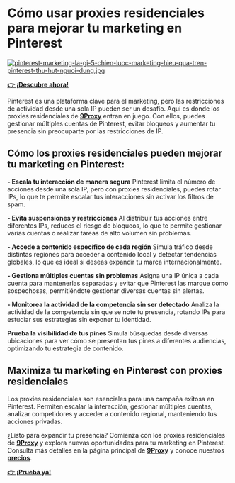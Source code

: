 # Cómo usar proxies residenciales para mejorar tu marketing en Pinterest

[![pinterest-marketing-la-gi-5-chien-luoc-marketing-hieu-qua-tren-pinterest-thu-hut-nguoi-dung.jpg](https://i.postimg.cc/XqybVwFG/pinterest-marketing-la-gi-5-chien-luoc-marketing-hieu-qua-tren-pinterest-thu-hut-nguoi-dung.jpg)](https://postimg.cc/WqjK8q5T)

**[👉 ¡Descubre ahora!](https://the9proxy.short.gy/github-pricing-sophie89)**

Pinterest es una plataforma clave para el marketing, pero las restricciones de actividad desde una sola IP pueden ser un desafío. Aquí es donde los proxies residenciales de **[9Proxy](https://the9proxy.short.gy/github-homepage-sophie89)** entran en juego. Con ellos, puedes gestionar múltiples cuentas de Pinterest, evitar bloqueos y aumentar tu presencia sin preocuparte por las restricciones de IP.

## Cómo los proxies residenciales pueden mejorar tu marketing en Pinterest:
**- Escala tu interacción de manera segura**
Pinterest limita el número de acciones desde una sola IP, pero con proxies residenciales, puedes rotar IPs, lo que te permite escalar tus interacciones sin activar los filtros de spam.

**- Evita suspensiones y restricciones**
Al distribuir tus acciones entre diferentes IPs, reduces el riesgo de bloqueos, lo que te permite gestionar varias cuentas o realizar tareas de alto volumen sin problemas.

**- Accede a contenido específico de cada región**
Simula tráfico desde distintas regiones para acceder a contenido local y detectar tendencias globales, lo que es ideal si deseas expandir tu marca internacionalmente.

**- Gestiona múltiples cuentas sin problemas**
Asigna una IP única a cada cuenta para mantenerlas separadas y evitar que Pinterest las marque como sospechosas, permitiéndote gestionar diversas cuentas sin alertas.

**- Monitorea la actividad de la competencia sin ser detectado**
Analiza la actividad de la competencia sin que se note tu presencia, rotando IPs para estudiar sus estrategias sin exponer tu identidad.

**Prueba la visibilidad de tus pines**
Simula búsquedas desde diversas ubicaciones para ver cómo se presentan tus pines a diferentes audiencias, optimizando tu estrategia de contenido.

## Maximiza tu marketing en Pinterest con proxies residenciales
Los proxies residenciales son esenciales para una campaña exitosa en Pinterest. Permiten escalar la interacción, gestionar múltiples cuentas, analizar competidores y acceder a contenido regional, manteniendo tus acciones privadas.

¿Listo para expandir tu presencia? Comienza con los proxies residenciales de **[9Proxy](https://the9proxy.short.gy/github-homepage-sophie89)** y explora nuevas oportunidades para tu marketing en Pinterest. 
Consulta más detalles en la página principal de **[9Proxy](https://the9proxy.short.gy/github-homepage-sophie89)** y conoce nuestros **[precios](https://the9proxy.short.gy/github-pricing-sophie89)**.

**[👉 ¡Prueba ya!](https://the9proxy.short.gy/github-pricing-sophie89)**
